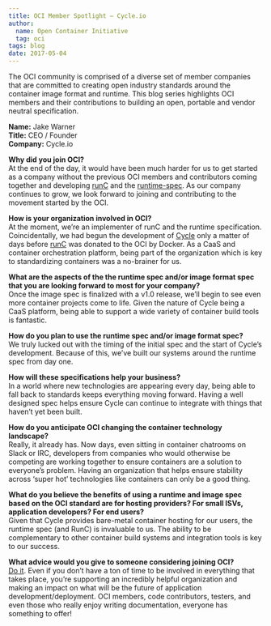 ```yaml
---
title: OCI Member Spotlight – Cycle.io
author:
  name: Open Container Initiative
  tag: oci
tags: blog
date: 2017-05-04
---
```


The OCI community is comprised of a diverse set of member companies that are committed to creating open industry standards around the container image format and runtime. This blog series highlights OCI members and their contributions to building an open, portable and vendor neutral specification.

**Name:** Jake Warner  
**Title:** CEO / Founder  
**Company:** Cycle.io  

**Why did you join OCI?**  
At the end of the day, it would have been much harder for us to get started as a company without the previous OCI members and contributors coming together and developing [runC](https://github.com/opencontainers/runc) and the [runtime-spec](https://github.com/opencontainers/runtime-spec). As our company continues to grow, we look forward to joining and contributing to the movement started by the OCI.

**How is your organization involved in OCI?**  
At the moment, we’re an implementer of runC and the runtime specification. Coincidentally, we had begun the development of [Cycle](https://cycle.io/) only a matter of days before [runC](https://github.com/opencontainers/runc) was donated to the OCI by Docker. As a CaaS and container orchestration platform, being part of the organization which is key to standardizing containers was a no-brainer for us.

**What are the aspects of the the runtime spec and/or image format spec that you are looking forward to most for your company?**  
Once the image spec is finalized with a v1.0 release, we’ll begin to see even more container projects come to life. Given the nature of Cycle being a CaaS platform, being able to support a wide variety of container build tools is fantastic.

**How do you plan to use the runtime spec and/or image format spec?**  
We truly lucked out with the timing of the initial spec and the start of Cycle’s development. Because of this, we’ve built our systems around the runtime spec from day one.

**How will these specifications help your business?**  
In a world where new technologies are appearing every day, being able to fall back to standards keeps everything moving forward. Having a well designed spec helps ensure Cycle can continue to integrate with things that haven’t yet been built.

**How do you anticipate OCI changing the container technology landscape?**  
Really, it already has. Now days, even sitting in container chatrooms on Slack or IRC, developers from companies who would otherwise be competing are working together to ensure containers are a solution to everyone’s problem. Having an organization that helps ensure stability across ‘super hot’ technologies like containers can only be a good thing.

**What do you believe the benefits of using a runtime and image spec based on the OCI standard are for hosting providers?  For small ISVs, application developers? For end users?**  
Given that Cycle provides bare-metal container hosting for our users, the runtime spec (and RunC) is invaluable to us. The ability to be complementary to other container build systems and integration tools is key to our success.

**What advice would you give to someone considering joining OCI?**  
[Do it](/join). Even if you don’t have a ton of time to be involved in everything that takes place, you’re supporting an incredibly helpful organization and making an impact on what will be the future of application development/deployment. OCI members, code contributors, testers, and even those who really enjoy writing documentation, everyone has something to offer!
